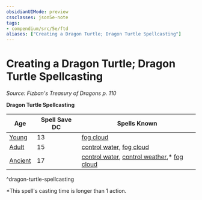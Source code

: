 ```yaml
---
obsidianUIMode: preview
cssclasses: json5e-note
tags:
- compendium/src/5e/ftd
aliases: ["Creating a Dragon Turtle; Dragon Turtle Spellcasting"]
---
```

# Creating a Dragon Turtle; Dragon Turtle Spellcasting
*Source: Fizban's Treasury of Dragons p. 110* 

**Dragon Turtle Spellcasting**

| Age | Spell Save DC | Spells Known |
|-----|---------------|--------------|
| [Young](/Systems/5e/bestiary/dragon/young-dragon-turtle-ftd.md) | 13 | [fog cloud](/Systems/5e/spells/fog-cloud.md) |
| [Adult](/Systems/5e/bestiary/dragon/dragon-turtle.md) | 15 | [control water](/Systems/5e/spells/control-water.md), [fog cloud](/Systems/5e/spells/fog-cloud.md) |
| [Ancient](/Systems/5e/bestiary/dragon/ancient-dragon-turtle-ftd.md) | 17 | [control water](/Systems/5e/spells/control-water.md), [control weather](/Systems/5e/spells/control-weather.md),* [fog cloud](/Systems/5e/spells/fog-cloud.md) |
^dragon-turtle-spellcasting

*This spell's casting time is longer than 1 action.